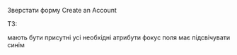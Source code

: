 Зверстати форму Create an Account

ТЗ:

мають бути присутні усі необхідні атрибути
фокус поля має підсвічувати синім